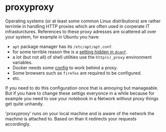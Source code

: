 # proxyproxy

Operating systems (or at least some common Linux distributions) are rather terrimle
in handling HTTP proxies which are often used in corperate IT infrasturctures. References
to these proxy adresses are scattered all over your system, for example in Ubuntu you have:

- `apt` package manager has its `/etc/apt/apt.conf`.
- for some terrible reason the is a [setting hidden in `dconf`](https://askubuntu.com/questions/1133286/set-ubuntu-desktop-network-proxy-settings-programmatically-on-18-04).
- a lot (but not all) of shell utilities use the `http(s)_proxy` environment variables. 
- Docker needs some [config](https://docs.docker.com/network/proxy/) to work behind a proxy.
- Some browsers such as `firefox` are required to be configured.
- etc.

If you need to do this configuration once that is annoying but manageable. But 
if you have to change these settigs everyonce in a while because for example you 
need to use your notebook in a Network without proxy things get quite unhandy.

'proxyproxy' runs on your local machine and is aware of the network the machine
is attached to. Based on than it redirects your requests accordingly.
